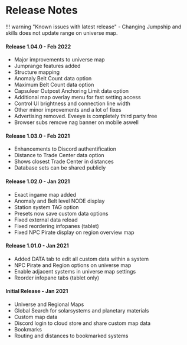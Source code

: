 # Release Notes
!!! warning "Known issues with latest release"
    - Changing Jumpship and skills does not update range on universe map.
    
#### Release 1.04.0 - Feb 2022
- Major improvements to universe map
- Jumprange features added
- Structure mapping
- Anomaly Belt Count data option
- Maximum Belt Count data option
- Capsuleer Outpost Anchoring Limit data option
- Additional map overlay menu for fast setting access
- Control UI brightness and connection line width
- Other minor improvements and a lot of fixes
- Advertising removed. Eveeye is completely third party free
- Browser subs remove nag banner on mobile aswell

#### Release 1.03.0 - Feb 2021
- Enhancements to Discord authentification  
- Distance to Trade Center data option  
- Shows closest Trade Center in distances  
- Database sets can be shared publicly
 
#### Release 1.02.0 - Jan 2021
 - Exact ingame map added 
 - Anomaly and Belt level NODE display 
 - Station system TAG option
 - Presets now save custom data options
 - Fixed external data reload
 - Fixed reordering infopanes (tablet)
 - Fixed NPC Pirate display on region overview map

#### Release 1.01.0 - Jan 2021
- Added DATA tab to edit all custom data within a system 
- NPC Pirate and Region options on universe map 
- Enable adjacent systems in universe map settings 
- Reorder infopane tabs (tablet only)

#### Initial Release - Jan 2021
 - Universe and Regional Maps
 - Global Search for solarsystems and planetary materials
 - Custom map data
 - Discord login to cloud store and share custom map data
 - Bookmarks
 - Routing and distances to bookmarked systems




<!--stackedit_data:
eyJoaXN0b3J5IjpbLTk1OTAzMzU3MywyMTU3MTg3MTUsLTIwOT
Q2MDI5MTIsMzQ3MzI3NDM5LDk4MzgzMDI1Nyw4OTc1NjkyNjcs
LTE1MjIzMTk1NSwtMTQwMzAyNzA1NywyMDk0NzQ2NzY4LDgzOD
czOTIzOSwtMTEwNjU4MTUyNSw0ODk5NjkwNzUsMjAwNTUwNTc1
MiwxMzczMTk5NDkwLDEzMjIzNzcyODksLTE3MTM1NDE4ODAsLT
E1ODMwODIzNDMsNzYyMTQzODk3LDE4ODM0ODU2OCw2MzY5ODIy
NDhdfQ==
-->